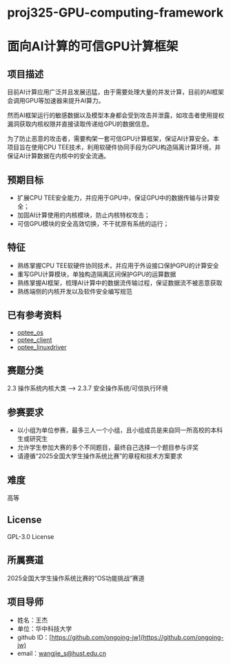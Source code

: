 # proj325-GPU-computing-framework
# 面向AI计算的可信GPU计算框架

## 项目描述

目前AI计算应用广泛并且发展迅猛，由于需要处理大量的并发计算，目前的AI框架会调用GPU等加速器来提升AI算力。

然而AI框架运行的敏感数据以及模型本身都会受到攻击并泄露，如攻击者使用提权漏洞获取内核权限并直接读取传递给GPU的数据信息。

为了防止恶意的攻击者，需要构架一套可信GPU计算框架，保证AI计算安全。本项目旨在使用CPU TEE技术，利用软硬件协同手段为GPU构造隔离计算环境，并保证AI计算数据在内核中的安全流通。

## 预期目标

- 扩展CPU TEE安全能力，并应用于GPU中，保证GPU中的数据传输与计算安全；
- 加固AI计算使用的内核模块，防止内核特权攻击；
- 可信GPU模块的安全高效切换，不干扰原有系统的运行；

## 特征

- 熟练掌握CPU TEE软硬件协同技术，并应用于外设接口保护GPU的计算安全
- 重写GPU计算模块，单独构造隔离区间保护GPU的运算数据
- 熟练掌握AI框架，梳理AI计算中的数据流传输过程，保证数据流不被恶意获取
- 熟练端侧的内核开发以及软件安全编写规范

## 已有参考资料

- [optee_os](https://github.com/OP-TEE/optee_os)
- [optee_client](https://github.com/OP-TEE/optee_client)
- [optee_linuxdriver](https://github.com/OP-TEE/optee_linuxdriver)

## 赛题分类

2.3 操作系统内核大类 -->  2.3.7 安全操作系统/可信执行环境

## 参赛要求

- 以小组为单位参赛，最多三人一个小组，且小组成员是来自同一所高校的本科生或研究生
- 允许学生参加大赛的多个不同题目，最终自己选择一个题目参与评奖
- 请遵循“2025全国大学生操作系统比赛”的章程和技术方案要求

## 难度

高等

## License

GPL-3.0 License

## 所属赛道

2025全国大学生操作系统比赛的“OS功能挑战”赛道

## 项目导师

- 姓名：王杰
- 单位：华中科技大学
- github ID：[https://github.com/ongoing-jw](https://github.com/ongoing-jw)
- email：[wangjie_s@hust.edu.cn](mailto:wangjie_s@hust.edu.cn)
